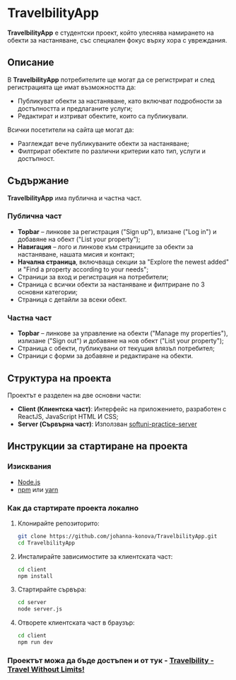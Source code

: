 # TravelbilityApp

**TravelbilityApp** е студентски проект, който улеснява намирането на обекти за настаняване, със специален фокус върху хора с увреждания.

## Описание

В **TravelbilityApp** потребителите ще могат да се регистрират и след регистрацията ще имат възможността да:
- Публикуват обекти за настаняване, като включват подробности за достъпността и предлаганите услуги;
- Редактират и изтриват обектите, които са публикували.

Всички посетители на сайта ще могат да:
- Разглеждат вече публикуваните обекти за настаняване;
- Филтрират обектите по различни критерии като тип, услуги и достъпност.

## Съдържание

**TravelbilityApp** има публична и частна част.

### Публична част
- **Topbar** – линкове за регистрация ("Sign up"), влизане ("Log in") и добавяне на обект ("List your property");
- **Навигация** – лого и линкове към страниците за обекти за настаняване, нашата мисия и контакт;
- **Начална страница**, включваща секции за "Explore the newest added" и "Find a property according to your needs";
- Страници за вход и регистрация на потребители;
- Страница с всички обекти за настаняване и филтриране по 3 основни категории;
- Страница с детайли за всеки обект.

### Частна част
- **Topbar** – линкове за управление на обекти ("Manage my properties"), излизане ("Sign out") и добавяне на нов обект ("List your property");
- Страница с обекти, публикувани от текущия влязъл потребител;
- Страници с форми за добавяне и редактиране на обекти.

## Структура на проекта

Проектът е разделен на две основни части:

- **Client (Клиентска част)**: Интерфейс на приложението, разработен с ReactJS, JavaScript HTML И CSS;
- **Server (Сървърна част)**: Използван [softuni-practice-server](https://github.com/softuni-practice-server/softuni-practice-server)

## Инструкции за стартиране на проекта

### Изисквания

- [Node.js](https://nodejs.org/)
- [npm](https://www.npmjs.com/) или [yarn](https://yarnpkg.com/)

### Как да стартирате проекта локално

1. Клонирайте репозиторито:
   ```bash
   git clone https://github.com/johanna-konova/TravelbilityApp.git
   cd TravelbilityApp
   ```
   
2. Инсталирайте зависимостите за клиентската част:
   ```bash
   cd client
   npm install
   ```

3. Стартирайте сървъра:
   ```bash
   cd server
   node server.js
   ```

4. Отворете клиентската част в браузър:
   ```bash
   cd client
   npm run dev
   ```

### Проектът можа да бъде достъпен и от тук - [Travelbility - Travel Without Limits!](https://travelbility-23caa.web.app)
